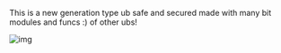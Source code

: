 This is a new generation type ub safe and secured made with many bit modules and funcs :) of other ubs!

![img](https://telegra.ph/file/e66895d5a581f24d2ce4d.jpg)
